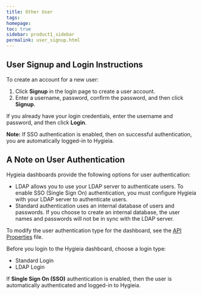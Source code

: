 ```yaml
---
title: Other User
tags: 
homepage: 
toc: true
sidebar: product1_sidebar
permalink: user_signup.html
---
```


## User Signup and Login Instructions

To create an account for a new user:

1.	Click **Signup** in the login page to create a user account.
2.	Enter a username, password, confirm the password, and then click **Signup**.

If you already have your login credentials, enter the username and password, and then click **Login**.

**Note:** If SSO authentication is enabled, then on successful authentication, you are automatically logged-in to Hygieia.

## A Note on User Authentication

Hygieia dashboards provide the following options for user authentication:

- LDAP allows you to use your LDAP server to authenticate users. To enable SSO (Single Sign On) authentication, you must configure Hygieia with your LDAP server to authenticate users. 
- Standard authentication uses an internal database of users and passwords. If you choose to create an internal database, the user names and passwords will not be in sync with the LDAP server.

To modify the user authentication type for the dashboard, see the [API Properties](../hygieia/api/api.md#api-properties-file) file.

Before you login to the Hygieia dashboard, choose a login type:
- Standard Login
- LDAP Login

If **Single Sign On (SSO)** authentication is enabled, then the user is automatically authenticated and logged-in to Hygieia.
